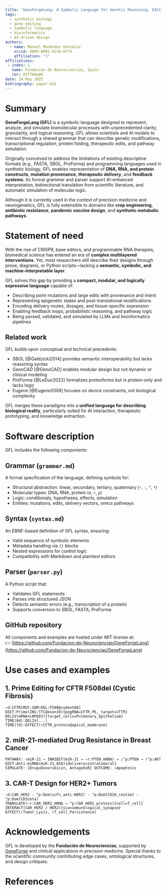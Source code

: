 ```yaml
---
title: 'GeneForgeLang: A Symbolic Language for Genetic Reasoning, Editing, and Simulation'
tags:
  - synthetic biology
  - gene editing
  - symbolic language
  - bioinformatics
  - AI-driven design
authors:
  - name: Manuel Menéndez González
    orcid: 0000-0002-5218-0774
    affiliation: "1"
affiliations:
 - index: 1
   name: Fundación de Neurociencias, Spain
   ror: 01f70dw06
date: 24 May 2025
bibliography: paper.bib
---
```


# Summary

**GeneForgeLang (GFL)** is a symbolic language designed to represent, analyze, and simulate biomolecular processes with unprecedented clarity, granularity, and logical reasoning. GFL allows scientists and AI models to interact through a shared grammar that can describe genetic modifications, transcriptional regulation, protein folding, therapeutic edits, and pathway simulation.

Originally conceived to address the limitations of existing descriptive formats (e.g., FASTA, SBOL, ProForma) and programming languages used in synthetic biology, GFL enables representation of **DNA, RNA, and protein constructs**, **mutation provenance**, **therapeutic delivery**, and **feedback systems**. Its formal grammar and parser support AI-enhanced interpretation, bidirectional translation from scientific literature, and automatic simulation of molecular logic.

Although it is currently used in the context of precision medicine and neurogenetics, GFL is fully extensible to domains like **crop engineering**, **antibiotic resistance**, **pandemic vaccine design**, and **synthetic metabolic pathways**.

# Statement of need

With the rise of CRISPR, base editors, and programmable RNA therapies, biomedical science has entered an era of **complex multilayered interventions**. Yet, most researchers still describe their designs through prose, diagrams, or Python scripts—lacking a **semantic, symbolic, and machine-interpretable layer**.

GFL solves this gap by providing a **compact, modular, and logically expressive language** capable of:

- Describing point mutations and large edits with provenance and intent
- Representing epigenetic states and post-translational modifications
- Encoding delivery routes, dosages, and tissue-specific expression
- Enabling feedback loops, probabilistic reasoning, and pathway logic
- Being parsed, validated, and simulated by LLMs and bioinformatics pipelines

## Related work

GFL builds upon conceptual and technical precedents:

- SBOL [@Galdzicki2014] provides semantic interoperability but lacks reasoning syntax
- GenoCAD [@GenoCAD] enables modular design but not dynamic or clinical modeling
- ProForma [@LeDuc2022] formalizes proteoforms but is protein-only and lacks logic
- Eugene [@Eugene2009] focuses on device constraints, not biological complexity

GFL merges these paradigms into a **unified language for describing biological reality**, particularly suited for AI interaction, therapeutic prototyping, and knowledge extraction.

# Software description

GFL includes the following components:

## Grammar (`grammar.md`)

A formal specification of the language, defining symbols for:

- Structural abstraction: linear, secondary, tertiary, quaternary (`~`, `:`, `^`, `*`)
- Molecular types: DNA, RNA, protein (`d`, `r`, `p`)
- Logic: conditionals, hypotheses, effects, simulation
- Entities: mutations, edits, delivery vectors, omics pathways

## Syntax (`syntax.md`)

An EBNF-based definition of GFL syntax, ensuring:

- Valid sequence of symbolic elements
- Metadata handling via `{}` blocks
- Nested expressions for control logic
- Compatibility with Markdown and plaintext editors

## Parser (`parser.py`)

A Python script that:

- Validates GFL statements
- Parses into structured JSON
- Detects semantic errors (e.g., transcription of a protein)
- Supports conversion to SBOL, FASTA, ProForma

## GitHub repository

All components and examples are hosted under MIT license at:  
👉 [https://github.com/Fundacion-de-Neurociencias/GeneForgeLang](https://github.com/Fundacion-de-Neurociencias/GeneForgeLang)

# Use cases and examples

## 1. Prime Editing for CFTR F508del (Cystic Fibrosis)

```gfl
~d:CFTR[MUT:SOM:DEL:F508@codon508]
EDIT:Prime(INS:TTC@exon10){pegRNA=CFTR_PE, target=CFTR}
DELIV(mRNA+LNP@IV){target_cells=Pulmonary_Epithelium}
TIME(0d):DELIV(...)
TIME(7d):EFFECT(↑CFTR_protein@apical_membrane)
```

## 2. miR-21-mediated Drug Resistance in Breast Cancer

```gfl
PATHWAY: ↑miR-21 → INHIBIT(miR-21 → ~r:PTEN_mRNA) → ↓^p:PTEN → ↑^p:AKT
EDIT:Anti-miRNA(miR-21_ASO){delivery=intratumoral}
SIMULATE: {Drug=Doxorubicin, AntagomiR} OUTCOME: ↑Apoptosis
```

## 3. CAR-T Design for HER2+ Tumors

```gfl
~d:CAR_HER2 - ^p:Dom(scFv_anti-HER2) - ^p:Dom(CD28_costim) - ^p:Dom(CD3zeta)
TRANSLATE(~r:CAR_HER2_mRNA → ^p:CAR_HER2_protein){cell=T_cell}
INTERACT(CAR_HER2 / HER2){via=immunological_synapse}
EFFECT(↑Tumor_Lysis, ↑T_cell_Persistence)
```

# Acknowledgements

GFL is developed by the **Fundación de Neurociencias**, supported by [GeneForge](https://geneforge.ai) and clinical applications in precision medicine. Special thanks to the scientific community contributing edge cases, ontological structures, and design critiques.

# References

